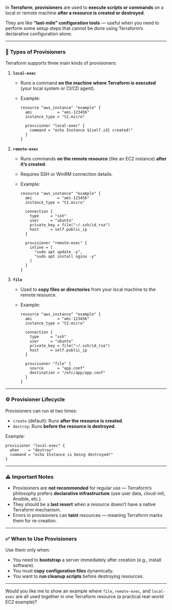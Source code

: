 In **Terraform**, **provisioners** are used to **execute scripts or commands** on a local or remote machine **after a resource is created or destroyed**.

They are like **“last-mile” configuration tools** — useful when you need to perform some setup steps that cannot be done using Terraform’s declarative configuration alone.

---

### 🧩 **Types of Provisioners**

Terraform supports three main kinds of provisioners:

1. **`local-exec`**

   * Runs a command **on the machine where Terraform is executed** (your local system or CI/CD agent).
   * Example:

     ```hcl
     resource "aws_instance" "example" {
       ami           = "ami-123456"
       instance_type = "t2.micro"

       provisioner "local-exec" {
         command = "echo Instance ${self.id} created!"
       }
     }
     ```

2. **`remote-exec`**

   * Runs commands **on the remote resource** (like an EC2 instance) **after it’s created**.
   * Requires SSH or WinRM connection details.
   * Example:

     ```hcl
     resource "aws_instance" "example" {
       ami           = "ami-123456"
       instance_type = "t2.micro"

       connection {
         type     = "ssh"
         user     = "ubuntu"
         private_key = file("~/.ssh/id_rsa")
         host     = self.public_ip
       }

       provisioner "remote-exec" {
         inline = [
           "sudo apt update -y",
           "sudo apt install nginx -y"
         ]
       }
     }
     ```

3. **`file`**

   * Used to **copy files or directories** from your local machine to the remote resource.
   * Example:

     ```hcl
     resource "aws_instance" "example" {
       ami           = "ami-123456"
       instance_type = "t2.micro"

       connection {
         type     = "ssh"
         user     = "ubuntu"
         private_key = file("~/.ssh/id_rsa")
         host     = self.public_ip
       }

       provisioner "file" {
         source      = "app.conf"
         destination = "/etc/app/app.conf"
       }
     }
     ```

---

### ⚙️ **Provisioner Lifecycle**

Provisioners can run at two times:

* `create` (default): Runs **after the resource is created**.
* `destroy`: Runs **before the resource is destroyed**.

Example:

```hcl
provisioner "local-exec" {
  when    = "destroy"
  command = "echo Instance is being destroyed!"
}
```

---

### ⚠️ **Important Notes**

* Provisioners are **not recommended** for regular use — Terraform’s philosophy prefers **declarative infrastructure** (use user data, cloud-init, Ansible, etc.).
* They should be a **last resort** when a resource doesn’t have a native Terraform mechanism.
* Errors in provisioners can **taint** resources — meaning Terraform marks them for re-creation.

---

### ✅ **When to Use Provisioners**

Use them only when:

* You need to **bootstrap** a server immediately after creation (e.g., install software).
* You must **copy configuration files** dynamically.
* You want to **run cleanup scripts** before destroying resources.

---

Would you like me to show an example where `file`, `remote-exec`, and `local-exec` are all used together in one Terraform resource (a practical real-world EC2 example)?
